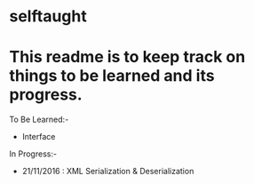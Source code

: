 # selftaught
# This readme is to keep track on things to be learned and its progress.

To Be Learned:-
- Interface


In Progress:-
- 21/11/2016 : XML Serialization & Deserialization
